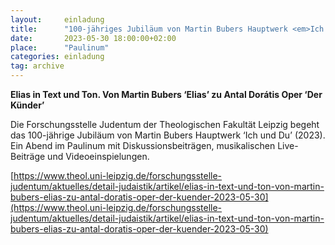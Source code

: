 ```yaml
---
layout:     einladung
title:      "100-jähriges Jubiläum von Martin Bubers Hauptwerk <em>Ich und Du</em>"
date:       2023-05-30 18:00:00+02:00
place:      "Paulinum"
categories: einladung
tag: archive
---
```


**Elias in Text und Ton. Von Martin Bubers ‘Elias’ zu Antal Dorátis Oper ‘Der Künder’**

Die Forschungsstelle Judentum der Theologischen Fakultät Leipzig begeht das 100-jährige Jubiläum von Martin Bubers Hauptwerk ‘Ich und Du’ (2023). Ein Abend im Paulinum mit Diskussionsbeiträgen, musikalischen Live-Beiträge und Videoeinspielungen.

[https://www.theol.uni-leipzig.de/forschungsstelle-judentum/aktuelles/detail-judaistik/artikel/elias-in-text-und-ton-von-martin-bubers-elias-zu-antal-doratis-oper-der-kuender-2023-05-30](https://www.theol.uni-leipzig.de/forschungsstelle-judentum/aktuelles/detail-judaistik/artikel/elias-in-text-und-ton-von-martin-bubers-elias-zu-antal-doratis-oper-der-kuender-2023-05-30)

